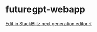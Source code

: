 # futuregpt-webapp

[Edit in StackBlitz next generation editor ⚡️](https://stackblitz.com/~/github.com/reachtonikhil/futuregpt-webapp)
